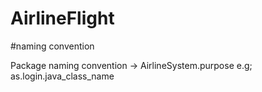 # AirlineFlight

#naming convention

Package naming convention -> AirlineSystem.purpose e.g; as.login.java_class_name
